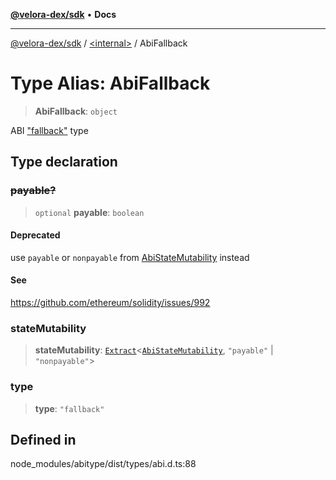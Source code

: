[**@velora-dex/sdk**](../../README.md) • **Docs**

***

[@velora-dex/sdk](../../globals.md) / [\<internal\>](../README.md) / AbiFallback

# Type Alias: AbiFallback

> **AbiFallback**: `object`

ABI ["fallback"](https://docs.soliditylang.org/en/latest/abi-spec.html#json) type

## Type declaration

### ~~payable?~~

> `optional` **payable**: `boolean`

#### Deprecated

use `payable` or `nonpayable` from [AbiStateMutability](AbiStateMutability.md) instead

#### See

https://github.com/ethereum/solidity/issues/992

### stateMutability

> **stateMutability**: [`Extract`](Extract.md)\<[`AbiStateMutability`](AbiStateMutability.md), `"payable"` \| `"nonpayable"`\>

### type

> **type**: `"fallback"`

## Defined in

node\_modules/abitype/dist/types/abi.d.ts:88
